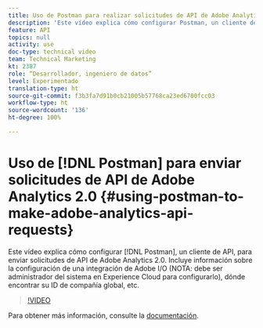 ```yaml
---
title: Uso de Postman para realizar solicitudes de API de Adobe Analytics 2.0
description: 'Este vídeo explica cómo configurar Postman, un cliente de API, para enviar solicitudes de API de Adobe Analytics 2.0. Incluye información sobre la configuración de una integración de Adobe I/O (NOTA: debe ser administrador del sistema en Experience Cloud para configurarla), dónde encontrar su ID de compañía global y mucho más.'
feature: API
topics: null
activity: use
doc-type: technical video
team: Technical Marketing
kt: 2387
role: “Desarrollador, ingeniero de datos”
level: Experimentado
translation-type: ht
source-git-commit: f3b3fa7d91b0cb21005b57768ca23ed6700fcc03
workflow-type: ht
source-wordcount: '136'
ht-degree: 100%

---
```



# Uso de [!DNL Postman] para enviar solicitudes de API de Adobe Analytics 2.0 {#using-postman-to-make-adobe-analytics-api-requests}

Este vídeo explica cómo configurar [!DNL Postman], un cliente de API, para enviar solicitudes de API de Adobe Analytics 2.0. Incluye información sobre la configuración de una integración de Adobe I/O (NOTA: debe ser administrador del sistema en Experience Cloud para configurarlo), dónde encontrar su ID de compañía global, etc.

>[!VIDEO](https://video.tv.adobe.com/v/25889/?quality=12)

Para obtener más información, consulte la [documentación](https://www.adobe.io/apis/experiencecloud/analytics/docs.html#!AdobeDocs/analytics-2.0-apis/master/oauth-postman.md).
